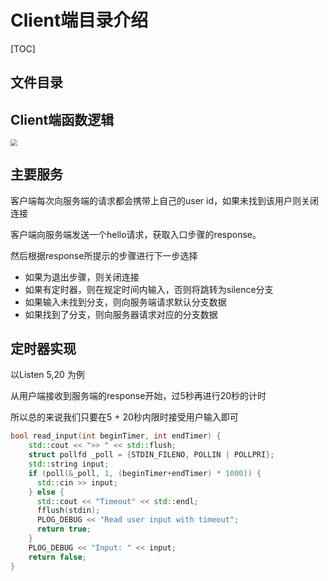 # Client端目录介绍

[TOC]

## 文件目录

## Client端函数逻辑

<img src="https://s3.uuu.ovh/imgs/2022/11/26/84e950dea8244deb.jpg" style="zoom:67%;"/>

## 主要服务

客户端每次向服务端的请求都会携带上自己的user id，如果未找到该用户则关闭连接

客户端向服务端发送一个hello请求，获取入口步骤的response。

然后根据response所提示的步骤进行下一步选择

- 如果为退出步骤，则关闭连接
- 如果有定时器，则在规定时间内输入，否则将跳转为silence分支
- 如果输入未找到分支，则向服务端请求默认分支数据
- 如果找到了分支，则向服务器请求对应的分支数据

## 定时器实现

以Listen 5,20 为例

从用户端接收到服务端的response开始，过5秒再进行20秒的计时

所以总的来说我们只要在5 + 20秒内限时接受用户输入即可

```c++
bool read_input(int beginTimer, int endTimer) {
    std::cout << ">> " << std::flush;
    struct pollfd _poll = {STDIN_FILENO, POLLIN | POLLPRI};
    std::string input;
    if (poll(&_poll, 1, (beginTimer+endTimer) * 1000)) {
      std::cin >> input;
    } else {
      std::cout << "Timeout" << std::endl;
      fflush(stdin);
      PLOG_DEBUG << "Read user input with timeout";
      return true;
    }
    PLOG_DEBUG << "Input: " << input;
    return false;
}
```

